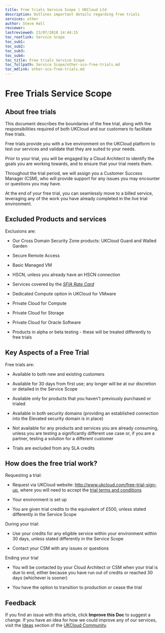 ```yaml
---
title: Free trials Service Scope | UKCloud Ltd
description: Outlines important details regarding free trials
services: other
author: Steve Hall
reviewer:
lastreviewed: 23/07/2018 14:44:15
toc_rootlink: Service Scope
toc_sub1: 
toc_sub2:
toc_sub3:
toc_sub4:
toc_title: Free trials Service Scope
toc_fullpath: Service Scope/other-sco-free-trials.md
toc_mdlink: other-sco-free-trials.md
---
```


# Free Trials Service Scope

## About free trials

This document describes the boundaries of the free trial, along with the responsibilities required of both UKCloud and our customers to facilitate free trials.

Free trials provide you with a live environment on the UKCloud platform to test our services and validate that they are suited to your needs.

Prior to your trial, you will be engaged by a Cloud Architect to identify the goals you are working towards, and to ensure that your trial meets them.

Throughout the trial period, we will assign you a Customer Success Manager (CSM), who will provide support for any issues you may encounter or questions you may have.

At the end of your free trial, you can seamlessly move to a billed service, leveraging any of the work you have already completed in the live trial environment.

## Excluded Products and services

Exclusions are:

- Our Cross Domain Security Zone products: UKCloud Guard and Walled Garden

- Secure Remote Access

- Basic Managed VM

- HSCN, unless you already have an HSCN connection

- Services covered by the [*SFIA Rate Card*](https://ukcloud.com/wp-content/uploads/2019/06/ukc-gen-759-ukcloud-g-cloud-11-standard-rate-card-and-definitions.pdf)

- Dedicated Compute option in UKCloud for VMware

- Private Cloud for Compute

- Private Cloud for Storage

- Private Cloud for Oracle Software

- Products in alpha or beta testing - these will be treated differently to free trials

## Key Aspects of a Free Trial

Free trials are:

- Available to both new and existing customers

- Available for 30 days from first use; any longer will be at our discretion or detailed in the Service Scope

- Available only for products that you haven't previously purchased or trialed

- Available in both security domains (providing an established connection into the Elevated security domain is in place)

- Not available for any products and services you are already consuming, unless you are testing a significantly different use case or, if you are a partner, testing a solution for a different customer

- Trials are excluded from any SLA credits

## How does the free trial work?

Requesting a trial:

- Request via UKCloud website: <http://www.ukcloud.com/free-trial-sign-up>, where you will need to accept the [trial terms and conditions](https://ukcloud.com/free-trial-terms-and-conditions/)

- Your environment is set up

- You are given trial credits to the equivalent of £500, unless stated differently in the Service Scope

During your trial:

- Use your credits for any eligible service within your environment within 30 days, unless stated differently in the Service Scope

- Contact your CSM with any issues or questions

Ending your trial

- You will be contacted by your Cloud Architect or CSM when your trial is due to end, either because you have run out of credits or reached 30 days (whichever is sooner)

- You have the option to transition to production or cease the trial

## Feedback

If you find an issue with this article, click **Improve this Doc** to suggest a change. If you have an idea for how we could improve any of our services, visit the [Ideas](https://community.ukcloud.com/ideas) section of the [UKCloud Community](https://community.ukcloud.com).

